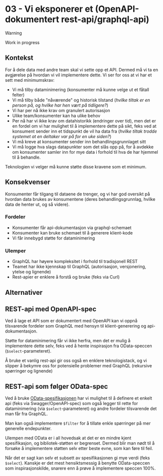 # 03 - Vi eksponerer et (OpenAPI-dokumentert rest-api/graphql-api)

> [!WARNING]  
> Work in progress

## Kontekst

For å dele data med andre team skal vi sette opp et API. Dermed må vi ta en avgjørelse på hvordan
vi vil implementere dette. Vi ser for oss at vi har et sett med minimumskrav:

- Vi må tilby dataminimering (konsumenter må kunne velge ut et fåtall felter)
- Vi må tilby både "nåværende" og historisk tilstand (_hvilke tiltak er en person på, og hvilke har
hen vært på tidligere?_)
- Vi har per nå ikke krav om granulert autorisasjon
- Ulike team/konsumenter kan ha ulike behov
- Per nå har vi ikke krav om datahistorikk (endringer over tid), men det er en fordel om vi har
mulighet til å implementere dette på sikt, feks ved at konsument sender inn et tidspunkt de vil
ha data fra (_hvilke tiltak trodde systemet at en deltaker var på for en uke siden?_)
- Vi må kreve at konsumenter sender inn behandlingsgrunnlaget sitt
- Vi må logge hva slags datapunkter som det slås opp på, for å avdekke om konsumenter samler inn
for mye data i forhold til hva de har hjemmel til å behandle.

Teknologien vi velger må kunne støtte disse kravene som et minimum.

## Konsekvenser

Konsumenter får tilgang til dataene de trenger, og vi har god oversikt på hvordan data brukes av
konsumentene (deres behandlingsgrunnlag, hvilke data de henter ut, og så videre).

### Fordeler

- Konsumenter får api-dokumentasjon via graphql-schemaet
- Konsumenter kan bruke schemaet til å generere klient-kode
- Vi får innebygd støtte for dataminimering

### Ulemper

- GraphQL har høyere kompleksitet i forhold til tradisjonell REST
- Teamet har ikke kjennskap til GraphQL (autorisasjon, versjonering, ytelse og lignende)
- Rest-apier er enklere å forstå og bruke (feks via Curl)

## Alternativer

## REST-api med OpenAPI-spec

Ved å lage et API som er dokumentert med OpenAPI kan vi oppnå tilsvarende fordeler som GraphQL
med hensyn til klient-generering og api-dokumentasjon.

Støtte for dataminimering får vi ikke herfra, men det er mulig å implementere dette selv, feks
ved å hente inspirasjon fra OData-speccen (`$select`-parameteret).

Å bruke et vanlig rest-api gir oss også en enklere teknologistack, og vi slipper å bekymre oss
for potensielle problemer med GraphQL (rekursive spørringer og lignende)

## REST-api som følger OData-spec

Ved å bruke [OData-spesifikasjonen](https://www.odata.org/) har vi mulighet til å definere et
enkelt api (feks via Swagger/OpenAPI-spec) som også legger til rette for dataminimering
(via `$select`-parameteret) og andre fordeler tilsvarende det man får fra GraphQL.

Man kan også implementere `$filter` for å tillate enkle spørringer på mer generelle endepunkter.

Ulempen med OData er i all hovedsak at det er en mindre kjent spesifikasjon, og bibliotek-støtten
er begrenset. Dermed blir man nødt til å forsøke å implementere støtten selv etter beste evne, som
kan føre til feil.

Når det er sagt kan selv et subsett av spesifikasjonen gi mye verdi (feks `$select`). Kanskje er
det mest hensiktsmessig å benytte OData-speccen som inspirasjonskilde, snarere enn å prøve å
implementere speccen 100%.
